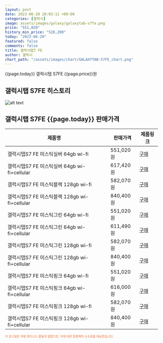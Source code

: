 ```yaml
---
layout: post
date: 2023-06-20 20:03:11 +09:00
categories: [갤럭시]
image: assets/images/galaxy/galaxytab-s7fe.png
price: "551,020"
history_min_price: "528,200"
today: "2023-06-20"
featured: false
comments: false
title: 갤럭시탭7 FE
author: 갤럭시
chart_path: "/assets/images/chart/GALAXYTAB-S7FE_chart.png"
---
```


{{page.today}} 갤럭시탭 S7FE {{page.price}}원

## 갤럭시탭 S7FE 히스토리
![alt text]({{page.chart_path}} "갤럭시S23 히스토리")

## 갤럭시탭 S7FE {{page.today}} 판매가격
<main>
<table id="rwd-table-large">
  <thead>
    <tr>
      <th>제품명</th>
      <th></th>
      <th>판매가격</th>
      <th>제품링크</th>
    </tr>
  </thead>
  <tbody><tr>
        <td>갤럭시탭S7 FE 미스틱실버 64gb wi-fi</td>
        <td></td>
        <td>551,020원</td>
        <td><a href='https://link.coupang.com/a/SBKEA' target='_blank'>구매</a></td>
        </tr><tr>
        <td>갤럭시탭S7 FE 미스틱실버 64gb wi-fi+cellular</td>
        <td></td>
        <td>617,420원</td>
        <td><a href='https://link.coupang.com/a/SBKLq' target='_blank'>구매</a></td>
        </tr><tr>
        <td>갤럭시탭S7 FE 미스틱블랙 128gb wi-fi</td>
        <td></td>
        <td>582,070원</td>
        <td><a href='https://link.coupang.com/a/SBKNL' target='_blank'>구매</a></td>
        </tr><tr>
        <td>갤럭시탭S7 FE 미스틱블랙 128gb wi-fi+cellular</td>
        <td></td>
        <td>840,400원</td>
        <td><a href='https://link.coupang.com/a/SBKQY' target='_blank'>구매</a></td>
        </tr><tr>
        <td>갤럭시탭S7 FE 미스틱그린 64gb wi-fi</td>
        <td></td>
        <td>551,020원</td>
        <td><a href='https://link.coupang.com/a/SBKTK' target='_blank'>구매</a></td>
        </tr><tr>
        <td>갤럭시탭S7 FE 미스틱그린 64gb wi-fi+cellular</td>
        <td></td>
        <td>611,490원</td>
        <td><a href='https://link.coupang.com/a/SBKV8' target='_blank'>구매</a></td>
        </tr><tr>
        <td>갤럭시탭S7 FE 미스틱그린 128gb wi-fi</td>
        <td></td>
        <td>582,070원</td>
        <td><a href='https://link.coupang.com/a/SBKYc' target='_blank'>구매</a></td>
        </tr><tr>
        <td>갤럭시탭S7 FE 미스틱그린 128gb wi-fi+cellular</td>
        <td></td>
        <td>840,400원</td>
        <td><a href='https://link.coupang.com/a/SBK0z' target='_blank'>구매</a></td>
        </tr><tr>
        <td>갤럭시탭S7 FE 미스틱핑크 64gb wi-fi</td>
        <td></td>
        <td>551,020원</td>
        <td><a href='https://link.coupang.com/a/SBK2N' target='_blank'>구매</a></td>
        </tr><tr>
        <td>갤럭시탭S7 FE 미스틱핑크 64gb wi-fi+cellular</td>
        <td></td>
        <td>616,000원</td>
        <td><a href='https://link.coupang.com/a/SBK5j' target='_blank'>구매</a></td>
        </tr><tr>
        <td>갤럭시탭S7 FE 미스틱핑크 128gb wi-fi</td>
        <td></td>
        <td>582,070원</td>
        <td><a href='https://link.coupang.com/a/SBK7u' target='_blank'>구매</a></td>
        </tr><tr>
        <td>갤럭시탭S7 FE 미스틱핑크 128gb wi-fi+cellular</td>
        <td></td>
        <td>840,400원</td>
        <td><a href='https://link.coupang.com/a/SBK9A' target='_blank'>구매</a></td>
        </tr></tbody>
</table>

</main>
<div style="color:#e56a2c;font-size: 0.7em;" >
이 포스팅은 쿠팡 파트너스 활동의 일환으로, 이에 따른 일정액의 수수료를 제공받습니다.
</div>
